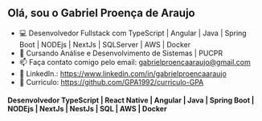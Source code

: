 ## Olá, sou o Gabriel Proença de Araujo 
- 💻 Desenvolvedor Fullstack com TypeScript | Angular | Java | Spring Boot | NODEjs | NextJs | SQLServer | AWS | Docker
- 🌱 Cursando Análise e Desenvolvimento de Sistemas | PUCPR
- 📫 Faça contato comigo pelo email: gabrielproencaaraujo@gmail.com
- 🧐 LinkedIn.: https://www.linkedin.com/in/gabrielproencaaraujo
- 📝 Curriculo: https://github.com/GPA1992/curriculo-GPA
#### Desenvolvedor TypeScript | React Native | Angular | Java | Spring Boot | NODEjs | NextJs | NestJs | SQL | AWS | Docker




